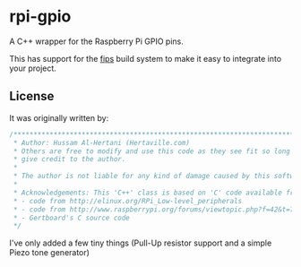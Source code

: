 # rpi-gpio

A C++ wrapper for the Raspberry Pi GPIO pins.

This has support for the [fips](https://github.com/floooh/fips) build system to make it easy to integrate into your project.

## License

It was originally written by:

```C
/***********************************************************************
 * Author: Hussam Al-Hertani (Hertaville.com)
 * Others are free to modify and use this code as they see fit so long as they
 * give credit to the author.
 * 
 * The author is not liable for any kind of damage caused by this software. 
 * 
 * Acknowledgements: This 'C++' class is based on 'C' code available from :
 * - code from http://elinux.org/RPi_Low-level_peripherals 
 * - code from http://www.raspberrypi.org/forums/viewtopic.php?f=42&t=75048
 * - Gertboard's C source code 
 */
```

I've only added a few tiny things (Pull-Up resistor support and a simple Piezo tone generator)


